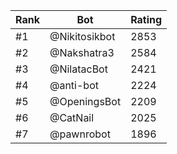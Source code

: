 Rank|Bot|Rating
---|---|---
#1|@Nikitosikbot|2853
#2|@Nakshatra3|2584
#3|@NilatacBot|2421
#4|@anti-bot|2224
#5|@OpeningsBot|2209
#6|@CatNail|2025
#7|@pawnrobot|1896
